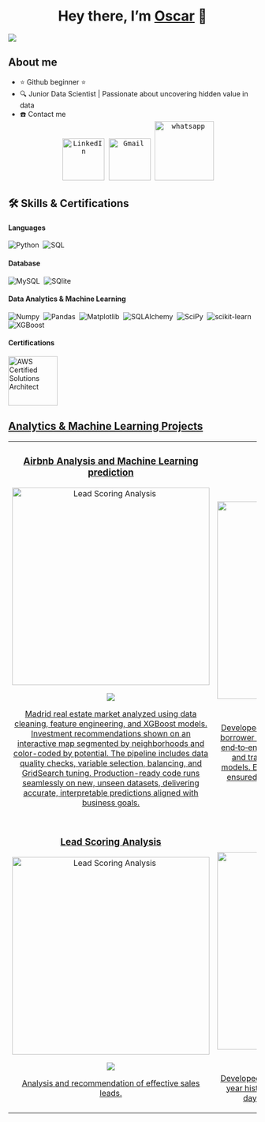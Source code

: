 <div align="center">
<h1 align="center">Hey there, I’m <a href="https://www.linkedin.com/in/oscar-fraile-bermejo-b8a45126/">Oscar</a> 👋 </h1>
</div>
<img src="https://imgur.com/8n7uljF.png">

## About me

- ⭐ Github beginner ⭐ 
- 🔍 Junior Data Scientist | Passionate about uncovering hidden value in data 
- ☎️ Contact me <samp>
                    <br/><div align="center">
                    <a href="https://www.linkedin.com/in/oscarfrailebermejo/" target="blank"><img width="85px" alt="LinkedIn" src="https://img.shields.io/badge/LinkedIn%20-%230077B5.svg?&style=flat&logo=linkedin&logoColor=white"/></a>
                    <a href="mailto:frailebermejo@gmail.com" target="blank"><img width="85px" alt="Gmail" src="https://img.shields.io/badge/Gmail-D14836?style=flat&logo=gmail&logoColor=white" /></a>
                    <a href="https://wa.me/+34661346406" target="blank"><img width="120px" alt="whatsapp" src="https://img.shields.io/badge/WhatsApp-25D366?logo=whatsapp&logoColor=white&style=flat" /></a>
                    <br>
                  </p>
                </samp>     
## 🛠️ Skills & Certifications

#### Languages

![Python](https://img.shields.io/badge/-Python-05122A?style=flat&logo=python)&nbsp;
![SQL](https://img.shields.io/badge/SQL-003B57?style=flat&logo=sql)&nbsp;


#### Database

![MySQL](https://img.shields.io/badge/MySQL-00000F?style=flat&logo=mysql&logoColor=white)&nbsp;
![SQlite](https://img.shields.io/badge/-SQlite-05122A?style=flat&logo=sqlite&logoColor=A8B9CC)&nbsp;

#### Data Analytics & Machine Learning

![Numpy](https://img.shields.io/badge/Numpy-777BB4?style=flat&logo=numpy&logoColor=white)&nbsp;
![Pandas](https://img.shields.io/badge/Pandas-2C2D72?style=flat&logo=pandas&logoColor=white)&nbsp;
![Matplotlib](https://img.shields.io/badge/Matplotlib-000000?style=flat&logo=matplotlib&logoColor=white)&nbsp;
![SQLAlchemy](https://img.shields.io/badge/SQLAlchemy-000000?style=flat&logo=sqlalchemy&logoColor=white)&nbsp;
![SciPy](https://img.shields.io/badge/SciPy-8CAAE6?style=flat&logo=scipy&logoColor=white)&nbsp;
![scikit-learn](https://img.shields.io/badge/scikit--learn-F7931E?style=flat&logo=scikit-learn&logoColor=white)&nbsp;
![XGBoost](https://img.shields.io/badge/XGBoost-105C0B?style=flat&logo=xgboost&logoColor=white)&nbsp;

#### Certifications

<a href="https://www.credly.com/badges/609bf07c-d8b9-4395-85a3-97fc53639aff/public_url" target="_blank">
    <img src="https://images.credly.com/images/44994cda-b5b0-44cb-9a6d-d29b57163073/image.png" height="100" alt="AWS Certified Solutions Architect">
    
## Analytics & Machine Learning Projects
<table>
<tr>
<td width="50%">
<h3 align="center">Airbnb Analysis and Machine Learning prediction</h3>
<div align="center">
<a href="https://github.com/OscarFraile/AIRBNB_MADRID_2025/tree/main" target="_blank"><img src="https://imgur.com/4sjSaYL.png" width="400" alt="Lead Scoring Analysis"></a>
<p>
<a href="https://github.com/OscarFraile/AIRBNB_MADRID_2025/tree/main" target="_blank">
<img src="https://img.shields.io/badge/CÓDIGO-ff9?style=for-the-badge&logo=github&logoColor=black"><div align="center">
</p>
<p>Madrid real estate market analyzed using data cleaning, feature engineering, and XGBoost models. Investment recommendations shown on an interactive map segmented by neighborhoods and color-coded by potential. 
The pipeline includes data quality checks, variable selection, balancing, and GridSearch tuning. 
Production-ready code runs seamlessly on new, unseen datasets, delivering accurate, interpretable predictions aligned with business goals.</p>
</div>                                                                        
</td>

<td width="50%">
<h3 align="center">Banking Risk Analysis</h3>
<div align="center">
<a href="https://github.com/OscarFraile/BANKING_RISK/tree/main" target="_blank"><img src="https://imgur.com/7XWTzOR.png" width="400" alt="Banking Risk Analysis"></a>
<p>
<a href="https://github.com/OscarFraile/BANKING_RISK/tree/main" target="_blank">
<img src="https://img.shields.io/badge/CÓDIGO-ff9?style=for-the-badge&logo=github&logoColor=black"><div align="center">
</p>
<p>
Developed a credit risk analytics solution to predict borrower default using historical banking data. Built end‑to‑end from data cleaning, feature engineering and trained with classification and regression models. Evaluated with ROC‑AUC, precision, recall; ensured interpretability and business alignment. </p>
</div>                                                                        
</td>

<tr>
<td width="50%">
<h3 align="center">Lead Scoring Analysis</h3>
<div align="center">
<a href="https://github.com/OscarFraile/LEAD_SCORING/tree/main" target="_blank"><img src="https://imgur.com/uGItzHz.png" width="400" alt="Lead Scoring Analysis"></a>
<p>
<a href="https://github.com/OscarFraile/LEAD_SCORING/tree/main" target="_blank">
<img src="https://img.shields.io/badge/CÓDIGO-ff9?style=for-the-badge&logo=github&logoColor=black"><div align="center">
</p>
<p>Analysis and recommendation of effective sales leads.</p>
</div>                                                                        
</td>

<td width="50%">
<h3 align="center">Retail Forecasting</h3>
<div align="center">                                       
<a href="https://github.com/OscarFraile/RETAIL_FORECASTING" target="_blank"><img src="https://imgur.com/TpR6ZpT.png" width="400" alt="Retail Forecasting"></a>
<br>
<p>
<a href="https://github.com/OscarFraile/RETAIL_FORECASTING" target="_blank">
<img src="https://img.shields.io/badge/C%C3%93DIGO-80ffaa?style=for-the-badge&logo=github&logoColor=black">
</p>
</p>Developed machine learning models using a three-year historical database to predict the next eight days of sales at the store product level.</p>
</div>                                                             
</table>                                                                                 
</div>
<br>
